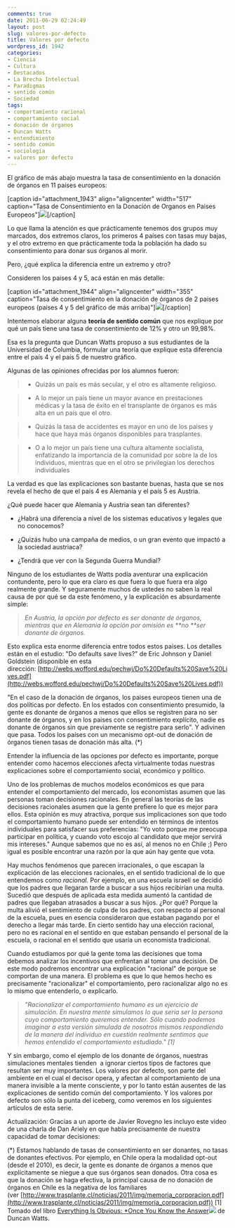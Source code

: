 ```yaml
---
comments: true
date: 2011-06-29 02:24:49
layout: post
slug: valores-por-defecto
title: Valores por defecto
wordpress_id: 1942
categories:
- Ciencia
- Cultura
- Destacados
- La Brecha Intelectual
- Paradigmas
- sentido común
- Sociedad
tags:
- comportamiento racional
- comportamiento social
- donación de órganos
- Duncan Watts
- entendimiento
- sentido común
- sociología
- valores por defecto
---
```


El gráfico de más abajo muestra la tasa de consentimiento en la donación de órganos en 11 países europeos:

[caption id="attachment_1943" align="aligncenter" width="517" caption="Tasa de Consentimiento en la Donación de Organos en Paises Europeos"][![](http://www.lnds.net/blog/wp-content/uploads/2011/06/DonacionDeOrganos.png)](http://www.lnds.net/blog/wp-content/uploads/2011/06/DonacionDeOrganos.png)[/caption]



Lo que llama la atención es que prácticamente tenemos dos grupos muy marcados, dos extremos claros, los primeros 4 países con tasas muy bajas, y el otro extremo en que prácticamente toda la población ha dado su consentimiento para donar sus órganos al morir.

Pero, ¿qué explica la diferencia entre un extremo y otro?

Consideren los paises 4 y 5, acá están en más detalle:

[caption id="attachment_1944" align="aligncenter" width="355" caption="Tasa de consentimiento en la donación de órganos de 2 paises europeos (paises 4 y 5 del gráfico de más arriba)"][![](http://www.lnds.net/blog/wp-content/uploads/2011/06/DosPaises.png)](http://www.lnds.net/blog/wp-content/uploads/2011/06/DosPaises.png)[/caption]

Intentemos elaborar alguna **teoría de sentido común** que nos explique por qué un país tiene una tasa de consentimiento de 12% y otro un 99,98%.

Esa es la pregunta que Duncan Watts propuso a sus estudiantes de la Universidad de Columbia, formular una teoría que explique esta diferencia entre el país 4 y el país 5 de nuestro gráfico.

Algunas de las opiniones ofrecidas por los alumnos fueron:


> 

> 
> 
	
>   * Quizás un país es más secular, y el otro es altamente religioso.
> 
	
>   * A lo mejor un país tiene un mayor avance en prestaciones médicas y la tasa de éxito en el transplante de órganos es más alta en un país que el otro.
> 
	
>   * Quizás la tasa de accidentes es mayor en uno de los paises y hace que haya más órganos disponibles para trasplantes.
> 
	
>   * O a lo mejor un país tiene una cultura altamente socialista, enfatizando la importancia de la comunidad por sobre la de los individuos, mientras que en el otro se privilegian los derechos individuales
> 




La verdad es que las explicaciones son bastante buenas, hasta que se nos revela el hecho de que el país 4 es Alemania y el país 5 es Austria.

¿Qué puede hacer que Alemania y Austria sean tan diferentes?



	
  * ¿Habrá una diferencia a nivel de los sistemas educativos y legales que no conocemos?

	
  * ¿Quizás hubo una campaña de medios, o un gran evento que impactó a la sociedad austriaca?

	
  * ¿Tendrá que ver con la Segunda Guerra Mundial?


Ninguno de los estudiantes de Watts podía aventurar una explicación contundente, pero lo que era claro es que fuera lo que fuera era algo realmente grande. Y seguramente muchos de ustedes no saben la real causa de por qué se da este fenómeno, y la explicación es absurdamente simple:


> _En Austria, la opción por defecto es ser donante de órganos, mientras que en Alemania la opción por omisión es **no **ser donante de órganos._


Esto explica esta enorme diferencia entre todos estos paises. Los detalles están en el estudio: "Do defaults save lives?" de Eric Johnson y Daniel Goldstein (disponible en esta dirección: [http://webs.wofford.edu/pechwj/Do%20Defaults%20Save%20Lives.pdf](http://webs.wofford.edu/pechwj/Do%20Defaults%20Save%20Lives.pdf))

"En el caso de la donación de órganos, los paises europeos tienen una de dos políticas por defecto. En los estados con consentimiento presumido, la gente es donante de órganos a menos que ellos se registren para no ser donante de órganos, y en los paises con consentimiento explícito, nadie es donante de órganos sin que previamente se registre para serlo". Y adivinen que pasa. Todos los países con un mecanismo opt-out de donación de órganos tienen tasas de donación más alta. (*)

Entender la influencia de las opciones por defecto es importante, porque entender como hacemos elecciones afecta virtualmente todas nuestras explicaciones sobre el comportamiento social, económico y político.

Uno de los problemas de muchos modelos económicos es que para entender el comportamiento del mercado, los economistas asumen que las personas toman decisiones racionales. En general las teorías de las decisiones racionales asumen que la gente prefiere lo que es mejor para ellos. Esta opinión es muy atractiva, porque sus implicaciones son que todo el comportamiento humano puede ser entendido en términos de intentos individuales para satisfacer sus preferencias: "Yo voto porque me preocupa participar en política, y cuando voto escojo al candidato que mejor servirá mis intereses." Aunque sabemos que no es así, al menos no en Chile ;) Pero igual es posible encontrar una razón por la que aún hay gente que vota.

Hay muchos fenómenos que parecen irracionales, o que escapan la explicación de las elecciones racionales, en el sentido tradicional de lo que entendemos como _racional_. Por ejemplo, en una escuela israelí se decidió que los padres que llegaran tarde a buscar a sus hijos recibirían una multa. Sucedió que después de aplicada esta medida aumentó la cantidad de padres que llegaban atrasados a buscar a sus hijos. ¿Por qué? Porque la multa alivió el sentimiento de culpa de los padres, con respecto al personal de la escuela, pues en esencia consideraron que estaban pagando por el derecho a llegar más tarde. En cierto sentido hay una elección racional, pero no es racional en el sentido en que estaban pensando el personal de la escuela, o racional en el sentido que usaría un economista tradicional.

Cuando estudiamos por qué la gente toma las decisiones que toma debemos analizar los incentivos que enfrentan al tomar una decisión. De este modo podremos encontrar una explicación "racional" de porque se comportan de una manera. El problema es que lo que hemos hecho es precisamente "racionalizar" el comportamiento, pero racionalizar algo no es lo mismo que entenderlo, o explicarlo.


> _"Racionalizar el comportamiento humano es un ejercicio de simulación. En nuestra mente simulamos lo que sería ser la persona cuyo comportamiento queremos entender. Sólo cuando podemos imaginar a esta versión simulada de nosotros mismos respondiendo de la manera del individuo en cuestión realmente sentimos que hemos entendido el comportamiento estudiado." [1]_


Y sin embargo, como el ejemplo de los donante de órganos, nuestras simulaciones mentales tienden  a ignorar ciertos tipos de factores que resultan ser muy importantes. Los valores por defecto, son parte del ambiente en el cual el decisor opera, y afectan al comportamiento de una manera invisible a la mente consciente, y por lo tanto están ausentes de las explicaciones de sentido común del comportamiento. Y los valores por defecto son sólo la punta del iceberg, como veremos en los siguientes artículos de esta serie.

Actualización:
Gracias a un aporte de Javier Rovegno les incluyo este video de una charla de Dan Ariely en que habla precisamente de nuestra capacidad de tomar decisiones:



(*) Estamos hablando de tasas de consentimiento en ser donantes, no tasas de donantes efectivos. Por ejemplo, en Chile opera la modalidad opt-out (desde el 2010), es decir, la gente es donante de órganos a menos que explícitamente se niegue a que sus órganos sean donados. Otra cosa es que la donación se haga efectiva, la principal causa de no donación de órganos en Chile es la negativa de los familiares (ver [http://www.trasplante.cl/noticias/2011/img/memoria_corporacion.pdf](http://www.trasplante.cl/noticias/2011/img/memoria_corporacion.pdf))
[1] Tomado del libro [Everything Is Obvious: *Once You Know the Answer](http://www.amazon.com/gp/product/0385531680/ref=as_li_qf_sp_asin_tl?ie=UTF8&tag=lanaturaledel-20&linkCode=as2&camp=217145&creative=399373&creativeASIN=0385531680)![](http://www.assoc-amazon.com/e/ir?t=lanaturaledel-20&l=as2&o=1&a=0385531680&camp=217145&creative=399373) de Duncan Watts.
